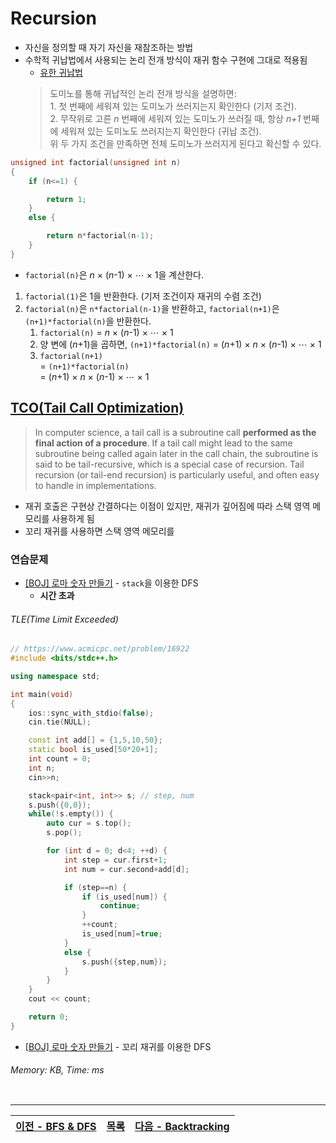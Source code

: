 # Recursion
* 자신을 정의할 때 자기 자신을 재참조하는 방법
* 수학적 귀납법에서 사용되는 논리 전개 방식이 재귀 함수 구현에 그대로 적용됨
    * [유한 귀납법](https://namu.wiki/w/%EC%88%98%ED%95%99%EC%A0%81%20%EA%B7%80%EB%82%A9%EB%B2%95#s-1.1)
    > 도미노를 통해 귀납적인 논리 전개 방식을 설명하면:<br>
      1. 첫 번째에 세워져 있는 도미노가 쓰러지는지 확인한다 (기저 조건).<br>
      2. 무작위로 고른 <i>n</i> 번째에 세워져 있는 도미노가 쓰러질 때, 항상 <i>n+1</i> 번째에 세워져 있는 도미노도 쓰러지는지 확인한다 (귀납 조건). <br>
      위 두 가지 조건을 만족하면 전체 도미노가 쓰러지게 된다고 확신할 수 있다. 
```c++
unsigned int factorial(unsigned int n)
{
    if (n<=1) {

        return 1;
    }
    else {

        return n*factorial(n-1);
    }
}
```
* `factorial(n)`은 <i>n</i> × (<i>n</i>-1) × ⋯ × 1을 계산한다. 
1. `factorial(1)`은 1을 반환한다. (기저 조건이자 재귀의 수렴 조건)
2. `factorial(n)`은 `n*factorial(n-1)`을 반환하고, `factorial(n+1)`은 `(n+1)*factorial(n)`을 반환한다. 
    1. `factorial(n)` = <i>n</i> × (<i>n</i>-1) × ⋯ × 1
    2. 양 변에 (<i>n</i>+1)을 곱하면, `(n+1)*factorial(n)` = (<i>n</i>+1) × <i>n</i> × (<i>n</i>-1) × ⋯ × 1
    3. `factorial(n+1)`<br>
    = `(n+1)*factorial(n)`<br>
    = (<i>n</i>+1) × <i>n</i> × (<i>n</i>-1) × ⋯ × 1



## [TCO(Tail Call Optimization)](https://stackoverflow.com/q/310974/783743)
> In computer science, a tail call is a subroutine call <b>performed as the final action of a procedure</b>. If a tail call might lead to the same subroutine being called again later in the call chain, the subroutine is said to be tail-recursive, which is a special case of recursion. Tail recursion (or tail-end recursion) is particularly useful, and often easy to handle in implementations.

* 재귀 호출은 구현상 간결하다는 이점이 있지만, 재귀가 깊어짐에 따라 스택 영역 메모리를 사용하게 됨
* 꼬리 재귀를 사용하면 스택 영역 메모리를 

### 연습문제
* [[BOJ] 로마 숫자 만들기](https://www.acmicpc.net/problem/16922) - `stack`을 이용한 DFS
    * <b>시간 초과</b>
###### TLE(Time Limit Exceeded)
```c++
// https://www.acmicpc.net/problem/16922
#include <bits/stdc++.h>

using namespace std;

int main(void)
{
    ios::sync_with_stdio(false);
    cin.tie(NULL);

    const int add[] = {1,5,10,50};
    static bool is_used[50*20+1];
    int count = 0;
    int n;
    cin>>n;

    stack<pair<int, int>> s; // step, num
    s.push({0,0});
    while(!s.empty()) {
        auto cur = s.top();
        s.pop();

        for (int d = 0; d<4; ++d) {
            int step = cur.first+1;
            int num = cur.second+add[d];

            if (step==n) {
                if (is_used[num]) {
                    continue;
                }
                ++count;
                is_used[num]=true;
            }
            else {
                s.push({step,num});
            }
        }
    }
    cout << count;

    return 0;
}
```

* [[BOJ] 로마 숫자 만들기](https://www.acmicpc.net/problem/16922) - 꼬리 재귀를 이용한 DFS
###### Memory: KB, Time: ms
```c++
```

---
|[이전 - BFS & DFS](/bfs_dfs/)|[목록](https://github.com/RyanJeong/CP#index)|[다음 - Backtracking](/backtracking/)|
|-|-|-|